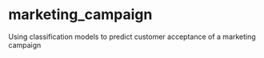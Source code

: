 # marketing_campaign
Using classification models to predict customer acceptance of a marketing campaign
